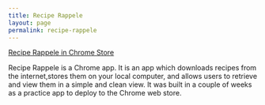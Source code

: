 ```yaml
---
title: Recipe Rappele
layout: page
permalink: recipe-rappele
---
```

[Recipe Rappele in Chrome Store](https://chrome.google.com/webstore/detail/recipe-rappele/beehilhanimicdpnhamfhlkgobngoede?hl=en)   

Recipe Rappele is a Chrome app. It is an app which downloads recipes from the internet,stores them on your local computer, and allows users to retrieve and view them in a simple and clean view. It was built in a couple of weeks as a practice app to deploy to the Chrome web store.
